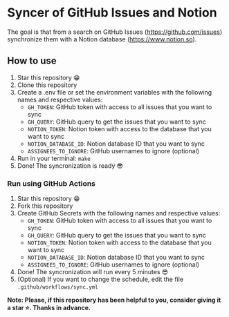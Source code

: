 # Syncer of GitHub Issues and Notion

The goal is that from a search on GitHub Issues (<https://github.com/issues>) synchronize them with a Notion database (<https://www.notion.so>).

## How to use

1. Star this repository 😁
2. Clone this repository
3. Create a .env file or set the environment variables with the following names and respective values:
    - `GH_TOKEN`: GitHub token with access to all issues that you want to sync
    - `GH_QUERY`: GitHub query to get the issues that you want to sync
    - `NOTION_TOKEN`: Notion token with access to the database that you want to sync
    - `NOTION_DATABASE_ID`: Notion database ID that you want to sync
    - `ASSIGNEES_TO_IGNORE`: GitHub usernames to ignore (optional)
4. Run in your terminal: `make`
5. Done! The syncronization is ready 😎

### Run using GitHub Actions

1. Star this repository 😁
2. Fork this repository
3. Create GitHub Secrets with the following names and respective values:
    - `GH_TOKEN`: GitHub token with access to all issues that you want to sync
    - `GH_QUERY`: GitHub query to get the issues that you want to sync
    - `NOTION_TOKEN`: Notion token with access to the database that you want to sync
    - `NOTION_DATABASE_ID`: Notion database ID that you want to sync
    - `ASSIGNEES_TO_IGNORE`: GitHub usernames to ignore (optional)
4. Done! The syncronization will run every 5 minutes 😎
5. (Optional) If you want to change the schedule, edit the file `.github/workflows/sync.yml`

**Note: Please, if this repository has been helpful to you, consider giving it a star ⭐. Thanks in advance.**
